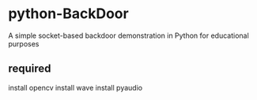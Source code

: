 # python-BackDoor
 A simple socket-based backdoor demonstration in Python for educational purposes

## required 
install opencv
install wave 
install pyaudio

